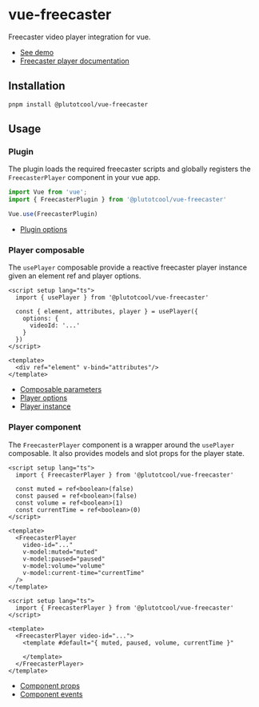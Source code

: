 # vue-freecaster

Freecaster video player integration for vue.

- [See demo](https://plutotcool.github.io/vue-freecaster)
- [Freecaster player documentation](https://docs.freecaster.com/player/index.html)

## Installation

```shell
pnpm install @plutotcool/vue-freecaster
```

## Usage

### Plugin

The plugin loads the required freecaster scripts and globally
registers the `FreecasterPlayer` component in your vue app.

```typescript
import Vue from 'vue';
import { FreecasterPlugin } from '@plutotcool/vue-freecaster'

Vue.use(FreecasterPlugin)
```

- [Plugin options](src/plugin.ts#L7-L21)

### Player composable

The `usePlayer` composable provide a reactive freecaster player instance given
an element ref and player options.

```vue
<script setup lang="ts">
  import { usePlayer } from '@plutotcool/vue-freecaster'

  const { element, attributes, player } = usePlayer({
    options: {
      videoId: '...'
    }
  })
</script>

<template>
  <div ref="element" v-bind="attributes"/>
</template>
```

- [Composable parameters](src/composables/player.ts#L82-L119)
- [Player options](src/types/Player.ts#L164-L356)
- [Player instance](src/types/Player.ts#L1-L78)

### Player component

The `FreecasterPlayer` component is a wrapper around the `usePlayer` composable.
It also provides models and slot props for the player state.

```vue
<script setup lang="ts">
  import { FreecasterPlayer } from '@plutotcool/vue-freecaster'

  const muted = ref<boolean>(false)
  const paused = ref<boolean>(false)
  const volume = ref<boolean>(1)
  const currentTime = ref<boolean>(0)
</script>

<template>
  <FreecasterPlayer
    video-id="..."
    v-model:muted="muted"
    v-model:paused="paused"
    v-model:volume="volume"
    v-model:current-time="currentTime"
  />
</template>
```

```vue
<script setup lang="ts">
  import { FreecasterPlayer } from '@plutotcool/vue-freecaster'
</script>

<template>
  <FreecasterPlayer video-id="...">
    <template #default="{ muted, paused, volume, currentTime }"

    </template>
  </FreecasterPlayer>
</template>
```

- [Component props](src/components/FreecasterPlayer.vue#L6-L10)
- [Component events](src/components/FreecasterPlayer.vue#L13-L19)
